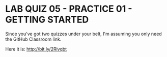 # LAB QUIZ 05 - PRACTICE 01 - GETTING STARTED

Since you've got two quizzes under your belt, I'm assuming you only need the GitHub Classroom link.

Here it is: <http://bit.ly/2Rivqbt>

